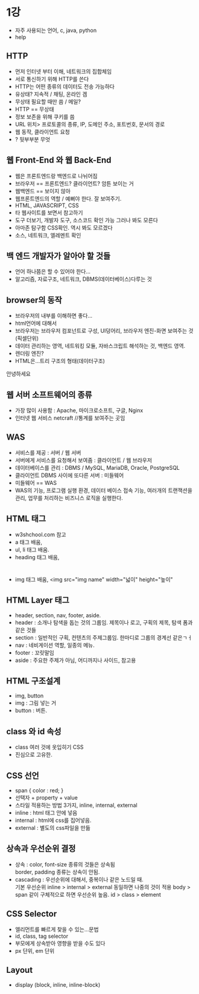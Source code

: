 # 1강

- 자주 사용되는 언어, c, java, python
- help

## HTTP

- 먼저 인터넷 부터 이해, 네트워크의 집합체임
- 서로 통신하기 위해 HTTP를 쓴다
- HTTP는 어떤 종류의 데이터도 전송 가능하다
- 유상태? 지속적 / 채팅, 온라인 겜
- 무상태 필요할 때만 씀 / 메일?
- HTTP == 무상태
- 정보 보존을 위해 쿠키를 씀
- URL 위치> 프로토콜의 종류, IP, 도메인 주소, 포트번호, 문서의 경로
- 웹 동작, 클라이언트 요청
- ? 뒷부부분 무엇

## 웹 Front-End 와 웹 Back-End

- 웹은 프론트엔드랑 백엔드로 나뉘어짐
- 브라우저 == 프론트엔드? 클라이언트? 암튼 보이는 거
- 웹백엔드 == 보이지 않아
- 웹프론트엔드의 역할 / 예뻐야 한다. 잘 보여주기.
- HTML, JAVASCRIPT, CSS
- 타 웹사이트를 보면서 참고하기
- 도구 더보기, 개발자 도구, 소스코드 확인 가능 그러나 봐도 모른다
- 아마존 탐구함 CSS확인. 역시 봐도 모르겠다
- 소스, 네트워크, 엘레멘트 확인

## 백 엔드 개발자가 알아야 할 것들
- 언어 하나쯤은 할 수 있어야 한다...
- 알고리즘, 자료구조, 네트워크, DBMS(데이터베이스)다루는 것

## browser의 동작
- 브라우저의 내부를 이해하면 좋다...
- html언어에 대해서
- 브라우저는 브라우저 컴포넌트로 구성, UI덩어리, 브라우저 엔진-화면 보여주는 것(픽셀단위)
- 데이터 관리하는 영역, 네트워킹 모듈, 자바스크립트 해석하는 것, 백엔드 영역.
- 렌더링 엔진?
- HTML은...트리 구조의 형태(데이터구조)

<tag class="title">안녕하세요</tag>

## 웹 서버 소프트웨어의 종류

- 가장 많이 사용함 : Apache, 마이크로소프트, 구글, Nginx
- 인터넷 웹 서비스 netcraft //통계를 보여주는 곳임

## WAS

- 서비스를 제공 : 서버 / 웹 서버
- 서버에게 서비스를 요청해서 보여줌 : 클라이언트 / 웹 브라우저
- 데이터베이스를 관리 : DBMS / MySQL, MariaDB, Oracle, PostgreSQL
- 클라이언트 DBMS 사이에 또다른 서버 : 미들웨어
- 미들웨어 == WAS
- WAS의 기능, 프로그램 실행 환경, 데이터 베이스 접속 기능, 여러개의 트랜잭션을 관리, 업무를 처리하는 비즈니스 로직을 실행한다.

## HTML 태그
- w3shchool.com 참고
- a 태그 배움, <a href="abcd"></a>
- ul, li 태그 배움.
- heading 태그 배움, <h1></h1>
- img 태그 배움, <img src="img name" width="넓이" height="높이"

## HTML Layer 태그
- header, section, nav, footer, aside.
- header : 소개나 탐색을 돕는 것의 그룹임. 제목이나 로고, 구획의 제목, 탐색 폼과 같은 것들
- section : 일반적인 구획, 컨텐츠의 주제그룹임. 한마디로 그룹의 경계선 같은ㄱㅓ
- nav : 네비게이션 역할, 일종의 메뉴.
- footer : 꼬릿말임
- aside : 주요한 주제가 아님, 어디까지나 사이드, 참고용

## HTML 구조설계
- img, button
- img : 그림 넣는 거
- button : 버튼.

## class 와 id 속성
- class 여러 것에 옷입히기 CSS
- 진심으로 고유한.

## CSS 선언
- span { color : red; }
- 선택자 + property + value
- 스타일 적용하는 방법 3가지, inline, internal, external
- inline : html 태그 안에 넣음
- internal : html에 css를 집어넣음.
- external : 별도의 css파일을 만듦

## 상속과 우선순위 결정
- 상속 : color, font-size 종류의 것들은 상속됨
<br> border, padding 종류는 상속이 안됨.
- cascading : 우선순위에 대해서, 중복이나 같은 노드일 때.
<br> 기본 우선순위 inline > internal > external 동일하면 나중의 것이 적용
body > span 같이 구체적으로 하면 우선순위 높음.
id > class > element

## CSS Selector

- 엘리먼트를 빠르게 찾을 수 있는...문법
- id, class, tag selector
- 부모에게 상속받아 영향을 받을 수도 있다
- px 단위, em 단위

## Layout
- display (block, inline, inline-block)